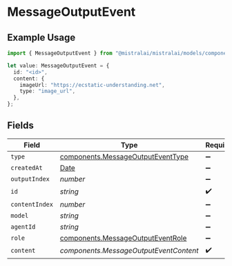 # MessageOutputEvent

## Example Usage

```typescript
import { MessageOutputEvent } from "@mistralai/mistralai/models/components";

let value: MessageOutputEvent = {
  id: "<id>",
  content: {
    imageUrl: "https://ecstatic-understanding.net",
    type: "image_url",
  },
};
```

## Fields

| Field                                                                                         | Type                                                                                          | Required                                                                                      | Description                                                                                   |
| --------------------------------------------------------------------------------------------- | --------------------------------------------------------------------------------------------- | --------------------------------------------------------------------------------------------- | --------------------------------------------------------------------------------------------- |
| `type`                                                                                        | [components.MessageOutputEventType](../../models/components/messageoutputeventtype.md)        | :heavy_minus_sign:                                                                            | N/A                                                                                           |
| `createdAt`                                                                                   | [Date](https://developer.mozilla.org/en-US/docs/Web/JavaScript/Reference/Global_Objects/Date) | :heavy_minus_sign:                                                                            | N/A                                                                                           |
| `outputIndex`                                                                                 | *number*                                                                                      | :heavy_minus_sign:                                                                            | N/A                                                                                           |
| `id`                                                                                          | *string*                                                                                      | :heavy_check_mark:                                                                            | N/A                                                                                           |
| `contentIndex`                                                                                | *number*                                                                                      | :heavy_minus_sign:                                                                            | N/A                                                                                           |
| `model`                                                                                       | *string*                                                                                      | :heavy_minus_sign:                                                                            | N/A                                                                                           |
| `agentId`                                                                                     | *string*                                                                                      | :heavy_minus_sign:                                                                            | N/A                                                                                           |
| `role`                                                                                        | [components.MessageOutputEventRole](../../models/components/messageoutputeventrole.md)        | :heavy_minus_sign:                                                                            | N/A                                                                                           |
| `content`                                                                                     | *components.MessageOutputEventContent*                                                        | :heavy_check_mark:                                                                            | N/A                                                                                           |